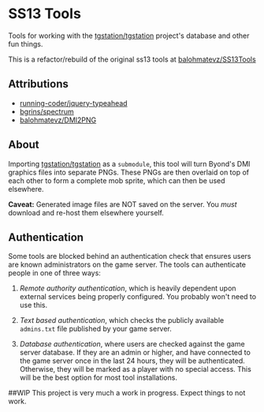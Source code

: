 # SS13 Tools
Tools for working with the [tgstation/tgstation](https://github.com/tgstation/tgstation) project's database and other fun things.

This is a refactor/rebuild of the original ss13 tools at [balohmatevz/SS13Tools](https://github.com/balohmatevz/SS13Tools)

## Attributions
* [running-coder/jquery-typeahead](https://github.com/running-coder/jquery-typeahead)
* [bgrins/spectrum](https://github.com/bgrins/spectrum)
* [balohmatevz/DMI2PNG](https://github.com/balohmatevz/DMI2PNG)

## About
Importing [tgstation/tgstation](https://github.com/tgstation/tgstation) as a `submodule`, this tool will turn Byond's DMI graphics files into separate PNGs. These PNGs are then overlaid on top of each other to form a complete mob sprite, which can then be used elsewhere.

**Caveat:** Generated image files are NOT saved on the server. You _must_ download and re-host them elsewhere yourself.

## Authentication
Some tools are blocked behind an authentication check that ensures users are known administrators on the game server. The tools can authenticate people in one of three ways:

1. *Remote authority authentication*, which is heavily dependent upon external services being properly configured. You probably won't need to use this.

2. *Text based authentication*, which checks the publicly available `admins.txt` file published by your game server.

3. *Database authentication*, where users are checked against the game server database. If they are an admin or higher, and have connected to the game server once in the last 24 hours, they will be authenticated. Otherwise, they will be marked as a player with no special access. This will be the best option for most tool installations.

##WIP
This project is very much a work in progress. Expect things to not work.
